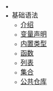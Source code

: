 - <span style="font-size: 18px;">&nbsp;</span>
- <span style="font-size: 18px;">基础语法</span>
    - <a href="./#/introduction/" style="font-size: 18px;">介绍</a>
    - <a href="./#/variable-declaration/" style="font-size: 18px;">变量声明</a>
    - <a href="./#/built-in-types/" style="font-size: 18px;">内置类型</a>
    - <a href="./#/function/" style="font-size: 18px;">函数</a>
    - <a href="./#/list/" style="font-size: 18px;">列表</a>
    - <a href="./#/map/" style="font-size: 18px;">集合</a>
    - <a href="./#/pub/" style="font-size: 18px;">公共仓库</a>
